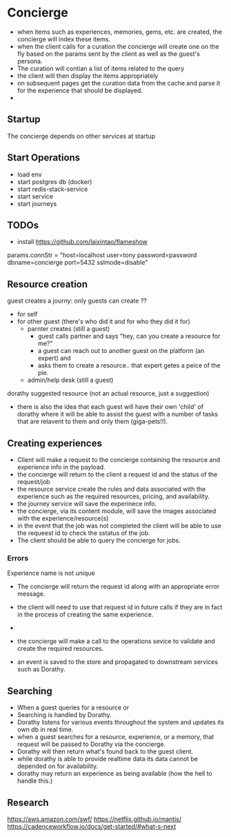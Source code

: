 # Concierge

- when items such as experiences, memories, gems, etc. are created, the concierge will index these items.
- when the client calls for a curation the concierge will create one on the fly based on the params sent by the client as well as the guest's persona.
- The curation will contian a list of items related to the query
- the client will then display the items appropriately
- on subsequent pages get the curation data from the cache and parse it for the experience that should be displayed.
-

## Startup

The concierge depends on other services at startup

## Start Operations

- load env
- start postgres db (docker)
- start redis-stack-service
- start service
- start journeys

## TODOs

- install <https://github.com/laixintao/flameshow>

params.connStr = "host=localhost user=tony password=password dbname=concierge port=5432 sslmode=disable"

## Resource creation

guest creates a journy: only guests can create ??

- for self
- for other guest (there's who did it and for who they did it for)
  - parnter creates (still a guest)
    - guest calls partner and says "hey, can you create a resource for me?"
    - a guest can reach out to another guest on the platform (an expert) and
    - asks them to create a resource.. that expert getes a peice of the pie.
  - admin/help desk (still a guest)

dorathy suggested resource (not an actual resource, just a suggestion)

- there is also the idea that each guest will have their own 'child' of dorathy where it will be able to assist
  the guest with a number of tasks that are relavent to them and only them (giga-pets!!).

## Creating experiences

- Client will make a request to the concierge containing the resource and experience info in the payload.
- the concierge will return to the client a request id and the status of the request/job
- the resource service create the rules and data associated with the experience such as the required resources, pricing, and availability.
- the journey service will save the experinece info.
- the concierge, via its content module, will save the images associated with the experience/resource(s)
- in the event that the job was not completed the client will be able to use the requeest id to check the sstatus of the job.
- The client should be able to query the concierge for jobs.

### Errors

Experience name is not unique

- The concierge will return the request id along with an appropriate error message.

- the client will need to use that request id in future calls if they are in fact in the process of creating the same experience.
-
- the concierge will make a call to the operations sevice to validate and create the required resources.

- an event is saved to the store and propagated to downstream services such as Dorathy.

## Searching

- When a guest queries for a resource or
- Searching is handled by Dorathy.
- Dorathy listens for various events throughout the system and updates its own db in real time.
- when a guest searches for a resource, experience, or a memory, that request will be passed to Dorathy via the concierge.
- Dorathy will then return what's found back to the guest client.
- while dorathy is able to provide realtime data its data cannot be depended on for availability.
- dorathy may return an experience as being available (how the hell to handle this.)

## Research

https://aws.amazon.com/swf/
https://netflix.github.io/mantis/
https://cadenceworkflow.io/docs/get-started/#what-s-next
